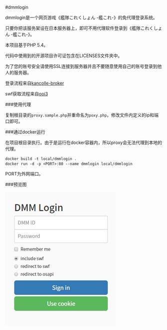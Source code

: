 #dmmlogin

dmmlogin是一个网页游戏《艦隊これくしょん -艦これ-》的免代理登录系统。

只要你把该服务架设在日本服务器上，即可不用代理软件登录到《艦隊これくしょん -艦これ-》。

本项目基于PHP 5.4。

代码中使用到的开源项目许可证包含在LICENSES文件夹中。

为了您的账号安全请使用SSL连接到服务器并且不要随意使用自己的账号登录到他人的服务器。

登录流程来自[kancolle-broker](https://github.com/phoenixlzx/kancolle-broker)

swf获取流程来自[ooi3](https://github.com/acgx/ooi3)

###使用代理

复制根目录的```proxy.sample.php```并重命名为```poxy.php```，修改文件内定义的ip和端口即可。

###通过docker运行

在项目根目录执行。由于是运行在docker容器内，所以proxy会无法代理到本地的代理。
```
docker build -t local/dmmlogin .
docker run -d -p <PORT>:80 --name dmmlogin local/dmmlogin
```
PORT为外网端口。

###预览图

![preview](https://raw.githubusercontent.com/slime7/dmmlogin/master/asset/img/preview.png)

